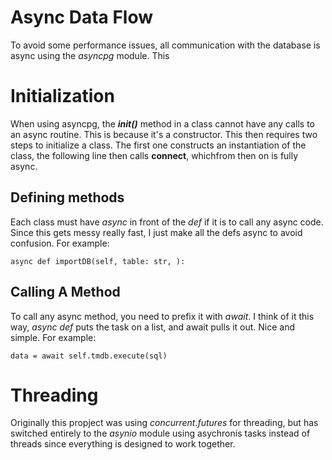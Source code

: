 # Async Data Flow

To avoid some performance issues, all communication with the database
is async using the *asyncpg* module. This 

# Initialization

When using asyncpg, the *__init()__* method in a class cannot have any
calls to an async routine. This is because it's a constructor. This
then requires two steps to initialize a class. The first one
constructs an instantiation of the class, the following line then
calls **connect**, whichfrom then on is fully async.

## Defining methods

Each class must have *async* in front of the *def* if it is to call
any async code. Since this gets messy really fast, I just make all the
defs async to avoid confusion. For example:

    async def importDB(self, table: str, ):

## Calling A Method

To call any async method, you need to prefix it with *await*. I think
of it this way, *async def* puts the task on a list, and await pulls
it out. Nice and simple. For example:

	data = await self.tmdb.execute(sql)

# Threading

Originally this propject was using *concurrent.futures* for threading,
but has switched entirely to the *asynio* module using asychronis
tasks instead of threads since everything is designed to work
together.

